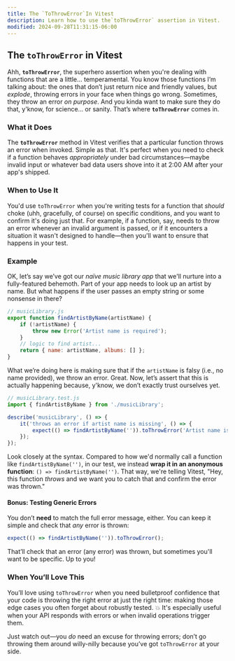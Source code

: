 ```yaml
---
title: The `ToThrowError`In Vitest
description: Learn how to use the`toThrowError` assertion in Vitest.
modified: 2024-09-28T11:31:15-06:00
---
```


## The `toThrowError` in Vitest

Ahh, **`toThrowError`**, the superhero assertion when you're dealing with functions that are a little… temperamental. You know those functions I’m talking about: the ones that don’t just return nice and friendly values, but *explode*, throwing errors in your face when things go wrong. Sometimes, they throw an error *on purpose*. And you kinda want to make sure they do that, y'know, for science… or sanity. That’s where **`toThrowError`** comes in.

### What it Does

The **`toThrowError`** method in Vitest verifies that a particular function throws an error when invoked. Simple as that. It's perfect when you need to check if a function behaves *appropriately* under bad circumstances—maybe invalid input or whatever bad data users shove into it at 2:00 AM after your app's shipped.

### When to Use It

You'd use `toThrowError` when you're writing tests for a function that *should* choke (uhh, gracefully, of course) on specific conditions, and you want to confirm it's doing just that. For example, if a function, say, needs to throw an error whenever an invalid argument is passed, or if it encounters a situation it wasn't designed to handle—then you'll want to ensure that happens in your test.

### Example

OK, let’s say we’ve got our *naïve music library app* that we'll nurture into a fully-featured behemoth. Part of your app needs to look up an artist by name. But what happens if the user passes an empty string or some nonsense in there?

```javascript
// musicLibrary.js
export function findArtistByName(artistName) {
	if (!artistName) {
		throw new Error('Artist name is required');
	}
	// logic to find artist...
	return { name: artistName, albums: [] };
}
```

What we’re doing here is making sure that if the `artistName` is falsy (i.e., no name provided), we throw an error. Great. Now, let’s assert that this is actually happening because, y'know, we don’t exactly trust ourselves yet.

```javascript
// musicLibrary.test.js
import { findArtistByName } from './musicLibrary';

describe('musicLibrary', () => {
	it('throws an error if artist name is missing', () => {
		expect(() => findArtistByName('')).toThrowError('Artist name is required');
	});
});
```

Look closely at the syntax. Compared to how we'd normally call a function like `findArtistByName('')`, in our test, we instead **wrap it in an anonymous function**: `() => findArtistByName('')`. That way, we're telling Vitest, "Hey, this function *throws* and we want you to catch that and confirm the error was thrown."

#### Bonus: Testing Generic Errors

You don’t **need** to match the full error message, either. You can keep it simple and check that *any* error is thrown:

```javascript
expect(() => findArtistByName('')).toThrowError();
```

That’ll check that an error (any error) was thrown, but sometimes you'll want to be specific. Up to you!

### When You’ll Love This

You’ll love using `toThrowError` when you need bulletproof confidence that your code is throwing the right error at just the right time: making those edge cases you often forget about robustly tested. 💥 It's especially useful when your API responds with errors or when invalid operations trigger them.

Just watch out—you *do* need an excuse for throwing errors; don’t go throwing them around willy-nilly because you’ve got `toThrowError` at your side.

```ts
```
